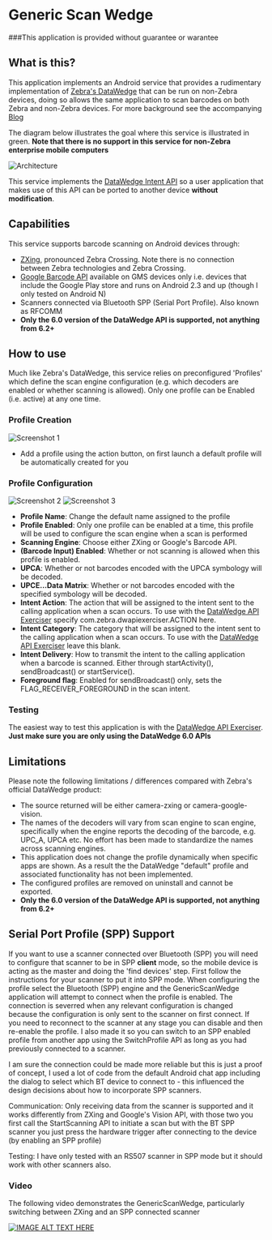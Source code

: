 # Generic Scan Wedge

###This application is provided without guarantee or warantee

## What is this?

This application implements an Android service that provides a rudimentary implementation of [Zebra's DataWedge](http://techdocs.zebra.com/datawedge/5-0/guide/about/) that can be run on non-Zebra devices, doing so allows the same application to scan barcodes on both Zebra and non-Zebra devices.  For more background see the accompanying [Blog](https://darryncampbellblog.wordpress.com/2016/08/16/writing-enterprise-android-applications-that-capture-barcode-data-and-run-on-multiple-devices/)

The diagram below illustrates the goal where this service is illustrated in green.
**Note that there is no support in this service for non-Zebra enterprise mobile computers** 

![Architecture](https://github.com/darryncampbell/GenericScanWedge/blob/master/doc/wider_architecture.png?raw=true)

This service implements the [DataWedge Intent API](http://techdocs.zebra.com/datawedge/5-0/guide/api/) so a user application that makes use of this API can be ported to another device **without modification**.


## Capabilities

This service supports barcode scanning on Android devices through:
- [ZXing](https://github.com/zxing/zxing), pronounced Zebra Crossing.  Note there is no connection between Zebra technologies and Zebra Crossing.
- [Google Barcode API](https://developers.google.com/vision/barcodes-overview) available on GMS devices only i.e. devices that include the Google Play store and runs on Android 2.3 and up (though I only tested on Android N)
- Scanners connected via Bluetooth SPP (Serial Port Profile).  Also known as RFCOMM
- **Only the 6.0 version of the DataWedge API is supported, not anything from 6.2+**

## How to use
Much like Zebra's DataWedge, this service relies on preconfigured 'Profiles' which define the scan engine configuration (e.g. which decoders are enabled or whether scanning is allowed).  Only one profile can be Enabled (i.e. active) at any one time.

### Profile Creation
![Screenshot 1](https://github.com/darryncampbell/GenericScanWedge/blob/master/doc/screen1.png?raw=true)

* Add a profile using the action button, on first launch a default profile will be automatically created for you

### Profile Configuration
![Screenshot 2](https://github.com/darryncampbell/GenericScanWedge/blob/master/doc/screen2.png?raw=true)
![Screenshot 3](https://github.com/darryncampbell/GenericScanWedge/blob/master/doc/screen3.png?raw=true)

* **Profile Name**: Change the default name assigned to the profile
* **Profile Enabled**: Only one profile can be enabled at a time, this profile will be used to configure the scan engine when a scan is performed
* **Scanning Engine**: Choose either ZXing or Google's Barcode API.  
* **(Barcode Input) Enabled**: Whether or not scanning is allowed when this profile is enabled.
* **UPCA**: Whether or not barcodes encoded with the UPCA symbology will be decoded.
* **UPCE...Data Matrix**: Whether or not barcodes encoded with the specified symbology will be decoded.
* **Intent Action**: The action that will be assigned to the intent sent to the calling application when a scan occurs.  To use with the [DataWedge API Exerciser](https://github.com/darryncampbell/DataWedge-API-Exerciser) specify com.zebra.dwapiexerciser.ACTION here.
* **Intent Category**: The category that will be assigned to the intent sent to the calling application when a scan occurs.  To use with the [DataWedge API Exerciser](https://github.com/darryncampbell/DataWedge-API-Exerciser) leave this blank.
* **Intent Delivery**: How to transmit the intent to the calling application when a barcode is scanned.  Either through startActivity(), sendBroadcast() or startService().
* **Foreground flag**: Enabled for sendBroadcast() only, sets the FLAG_RECEIVER_FOREGROUND in the scan intent.

### Testing
The easiest way to test this application is with the [DataWedge API Exerciser](https://github.com/darryncampbell/DataWedge-API-Exerciser).  **Just make sure you are only using the DataWedge 6.0 APIs**

## Limitations

Please note the following limitations / differences compared with Zebra's official DataWedge product:
* The source returned will be either camera-zxing or camera-google-vision.
* The names of the decoders will vary from scan engine to scan engine, specifically when the engine reports the decoding of the barcode, e.g. UPC_A, UPCA etc.  No effort has been made to standardize the names across scanning engines.
* This application does not change the profile dynamically when specific apps are shown.  As a result the the DataWedge "default" profile and associated functionality has not been implemented.
* The configured profiles are removed on uninstall and cannot be exported.
* **Only the 6.0 version of the DataWedge API is supported, not anything from 6.2+**

## Serial Port Profile (SPP) Support

If you want to use a scanner connected over Bluetooth (SPP) you will need to configure that scanner to be in SPP **client** mode, so the mobile device is acting as the master and doing the 'find devices' step.  First follow the instructions for your scanner to put it into SPP mode.  When configuring the profile select the Bluetooth (SPP) engine and the GenericScanWedge application will attempt to connect when the profile is enabled.  The connection is severred when any relevant configuration is changed because the configuration is only sent to the scanner on first connect.  If you need to reconnect to the scanner at any stage you can disable and then re-enable the profile.  I also made it so you can switch to an SPP enabled profile from another app using the SwitchProfile API as long as you had previously connected to a scanner.

I am sure the connection could be made more reliable but this is just a proof of concept, I used a lot of code from the default Android chat app including the dialog to select which BT device to connect to - this influenced the design decisions about how to incorporate SPP scanners.

Communication: Only receiving data from the scanner is supported and it works differently from ZXing and Google's Vision API, with those two you first call the StartScanning API to initiate a scan but with the BT SPP scanner you just press the hardware trigger after connecting to the device (by enabling an SPP profile)

Testing: I have only tested with an RS507 scanner in SPP mode but it should work with other scanners also.

### Video

The following video demonstrates the GenericScanWedge, particularly switching between ZXing and an SPP connected scanner

[![IMAGE ALT TEXT HERE](https://img.youtube.com/vi/OZ9v4kDq8OE/0.jpg)](https://www.youtube.com/watch?v=OZ9v4kDq8OE)
 
